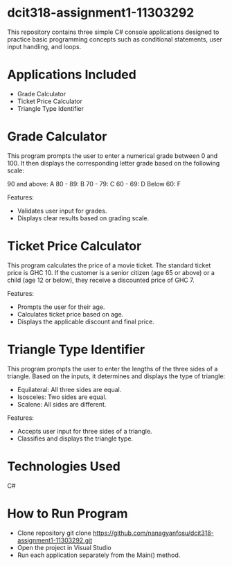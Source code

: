 # dcit318-assignment1-11303292
This repository contains three simple C# console applications designed to practice basic programming concepts such as conditional statements, user input handling, and loops.

# Applications Included
- Grade Calculator
- Ticket Price Calculator
- Triangle Type Identifier

# Grade Calculator
This program prompts the user to enter a numerical grade between 0 and 100. It then displays the corresponding letter grade based on the following scale:

90 and above: A
80 - 89: B
70 - 79: C
60 - 69: D
Below 60: F

Features:
- Validates user input for grades.
- Displays clear results based on grading scale.

# Ticket Price Calculator
This program calculates the price of a movie ticket. The standard ticket price is GHC 10.
If the customer is a senior citizen (age 65 or above) or a child (age 12 or below), they receive a discounted price of GHC 7.

Features:
- Prompts the user for their age.
- Calculates ticket price based on age.
- Displays the applicable discount and final price.

# Triangle Type Identifier
This program prompts the user to enter the lengths of the three sides of a triangle. Based on the inputs, it determines and displays the type of triangle:
- Equilateral: All three sides are equal.
- Isosceles: Two sides are equal.
- Scalene: All sides are different.

Features:
- Accepts user input for three sides of a triangle.
- Classifies and displays the triangle type.
  
# Technologies Used
C#

# How to Run Program
- Clone repository
  git clone https://github.com/nanagyanfosu/dcit318-assignment1-11303292.git
- Open the project in Visual Studio
- Run each application separately from the Main() method.
